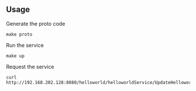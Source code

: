 ## Usage

Generate the proto code

```
make proto
```

Run the service

```
make up
```

Request the service

```
curl http://192.168.202.128:8080/helloworld/helloworldService/UpdateHelloworld
```